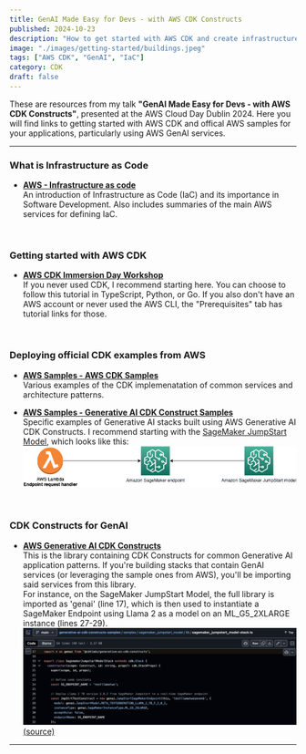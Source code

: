 ```yaml
---
title: GenAI Made Easy for Devs - with AWS CDK Constructs
published: 2024-10-23
description: "How to get started with AWS CDK and create infrastructure for GenAI apps."
image: "./images/getting-started/buildings.jpeg"
tags: ["AWS CDK", "GenAI", "IaC"]
category: CDK
draft: false
---
```


These are resources from my talk **"GenAI Made Easy for Devs - with AWS CDK Constructs"**, presented at the AWS Cloud Day Dublin 2024. Here you will find links to getting started with AWS CDK and offical AWS samples for your applications, particularly using AWS GenAI services.

---

### What is Infrastructure as Code
- [**AWS - Infrastructure as code**](https://docs.aws.amazon.com/whitepapers/latest/introduction-devops-aws/infrastructure-as-code.html) <br>
An introduction of Infrastructure as Code (IaC) and its importance in Software Development. Also includes summaries of the main AWS services for defining IaC.
<br>

### Getting started with AWS CDK
- [**AWS CDK Immersion Day Workshop**](https://catalog.us-east-1.prod.workshops.aws/workshops/10141411-0192-4021-afa8-2436f3c66bd8/en-US) <br>
If you never used CDK, I recommend starting here. You can choose to follow this tutorial in TypeScript, Python, or Go. If you also don't have an AWS account or never used the AWS CLI, the "Prerequisites" tab has tutorial links for those.
<br>

### Deploying official CDK examples from AWS

- [**AWS Samples - AWS CDK Samples**](https://github.com/aws-samples/aws-cdk-examples) <br>
Various examples of the CDK implemenatation of common services and architecture patterns. <br>

- [**AWS Samples - Generative AI CDK Construct Samples**](https://github.com/aws-samples/generative-ai-cdk-constructs-samples) <br>
Specific examples of Generative AI stacks built using AWS Generative AI CDK Constructs.
I recommend starting with the [SageMaker JumpStart Model](https://github.com/aws-samples/generative-ai-cdk-constructs-samples/tree/main/samples/sagemaker_jumpstart_model), which looks like this:
![SageMaker JumpStart Model - Architecture](./images/getting-started/architecture.png)
<br>

### CDK Constructs for GenAI

- [**AWS Generative AI CDK Constructs**](https://github.com/awslabs/generative-ai-cdk-constructs) <br>
This is the library containing CDK Constructs for common Generative AI application patterns. If you're building stacks that contain GenAI services (or leveraging the sample ones from AWS), you'll be importing said services from this library. <br> For instance, on the SageMaker JumpStart Model, the full library is imported as 'genai' (line 17), which is then used to instantiate a SageMaker Endpoint using Llama 2 as a model on an ML_G5_2XLARGE instance (lines 27-29).
![Importing '@cdklabs/generative-ai-cdk-constructs'](./images/getting-started/genai-cdk-import.png) 
[(source)](https://github.com/aws-samples/generative-ai-cdk-constructs-samples/blob/b33f50606e55a29e0b67cf9eebe4ae6be0bfc796/samples/sagemaker_jumpstart_model/lib/sagemaker_jumpstart_model-stack.ts#L17)

---